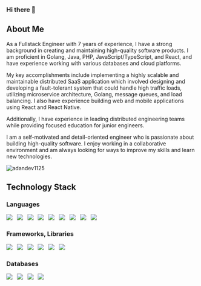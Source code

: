 ### Hi there 👋


## About Me
As a Fullstack Engineer with 7 years of experience, I have a strong background in creating and maintaining high-quality software products. I am proficient in Golang, Java, PHP, JavaScript/TypeScript, and React, and have experience working with various databases and cloud platforms.

My key accomplishments include implementing a highly scalable and maintainable distributed SaaS application which involved designing and developing a fault-tolerant system that could handle high traffic loads, utilizing microservice architecture, Golang, message queues, and load balancing. I also have experience building web and mobile applications using React and React Native.

Additionally, I have experience in leading distributed engineering teams while providing focused education for junior engineers.

I am a self-motivated and detail-oriented engineer who is passionate about building high-quality software. I enjoy working in a collaborative environment and am always looking for ways to improve my skills and learn new technologies.

<img src="https://komarev.com/ghpvc/?username=adandev1125&label=Profile%20views&color=4e982f&style=for-the-badge" alt="adandev1125" />


## Technology Stack
### Languages
<img src="https://img.shields.io/badge/C++-3eb414?style=for-the-badge"/>&nbsp;&nbsp;
<img src="https://img.shields.io/badge/Java-d28139?style=for-the-badge"/>&nbsp;&nbsp;
<img src="https://img.shields.io/badge/SQL-9e39d2?style=for-the-badge"/>&nbsp;&nbsp;
<img src="https://img.shields.io/badge/Golang-4dacd7?style=for-the-badge&logo=go&logoColor=white"/>&nbsp;&nbsp;
<img src="https://img.shields.io/badge/Javascript-333333?style=for-the-badge&logo=javascript"/>&nbsp;&nbsp;
<img src="https://img.shields.io/badge/TypeScript-4879c7?style=for-the-badge&logo=TypeScript&logoColor=white"/>&nbsp;&nbsp;
<img src="https://img.shields.io/badge/PHP-797cb5?style=for-the-badge&logo=php&logoColor=white"/>&nbsp;&nbsp;
<img src="https://img.shields.io/badge/HTML5-d35126?style=for-the-badge&logo=html5&logoColor=white"/>&nbsp;&nbsp;
<img src="https://img.shields.io/badge/CSS3-ae4471?style=for-the-badge&logo=css3"/>&nbsp;&nbsp;

### Frameworks, Libraries
<img src="https://img.shields.io/badge/Spring%20Boot-7ab23b?style=for-the-badge&logo=spring&logoColor=white"/>&nbsp;&nbsp;
<img src="https://img.shields.io/badge/Node.js-4e982f?style=for-the-badge&logo=node.js&logoColor=white"/>&nbsp;&nbsp;
<img src="https://img.shields.io/badge/React-247cde?style=for-the-badge&logo=react&logoColor=white"/>&nbsp;&nbsp;
<img src="https://img.shields.io/badge/React Native-247cde?style=for-the-badge&logo=react&logoColor=white"/>&nbsp;&nbsp;
<img src="https://img.shields.io/badge/Angular-red?style=for-the-badge&logo=Angular"/>&nbsp;&nbsp;
<img src="https://img.shields.io/badge/TailwindCSS-52b6d4?style=for-the-badge&logo=tailwindcss&logoColor=white"/>&nbsp;&nbsp;

### Databases
<img src="https://img.shields.io/badge/MySQL-517aa1?style=for-the-badge&logo=mysql&logoColor=white"/>&nbsp;&nbsp;
<img src="https://img.shields.io/badge/Oracle-870f0f?style=for-the-badge&logo=oracle&logoColor=white"/>&nbsp;&nbsp;
<img src="https://img.shields.io/badge/MongoDB-5ca146?style=for-the-badge&logo=mongodb&logoColor=white"/>&nbsp;&nbsp;
<img src="https://img.shields.io/badge/Firebase-333333?style=for-the-badge&logo=firebase"/>&nbsp;&nbsp;
